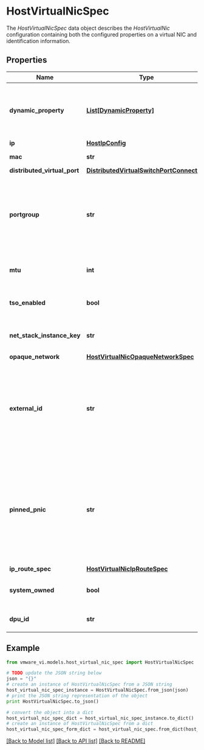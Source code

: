 # HostVirtualNicSpec

The *HostVirtualNicSpec* data object describes the *HostVirtualNic* configuration containing both the configured properties on a virtual NIC and identification information. 

## Properties
Name | Type | Description | Notes
------------ | ------------- | ------------- | -------------
**dynamic_property** | [**List[DynamicProperty]**](DynamicProperty.md) | Set of dynamic properties.  This property is optional because only the properties of an object that are unknown to a client will be part of this set. This property is not readonly just in case we want to send such properties from a client in the future.  | [optional] 
**ip** | [**HostIpConfig**](HostIpConfig.md) |  | [optional] 
**mac** | **str** | Media access control (MAC) address of the virtual network adapter.  | [optional] 
**distributed_virtual_port** | [**DistributedVirtualSwitchPortConnection**](DistributedVirtualSwitchPortConnection.md) |  | [optional] 
**portgroup** | **str** | Portgroup (*HostPortGroup*) to which the virtual NIC is connected.  When reconfiguring a virtual NIC, this property indicates the new portgroup to which the virtual NIC should connect. You can specify this property only if you do not specify *HostVirtualNicSpec.distributedVirtualPort* and *HostVirtualNicSpec.opaqueNetwork*  ***Since:*** vSphere API 4.0  | [optional] 
**mtu** | **int** | Maximum transmission unit for packets size in bytes for the virtual NIC.  If not specified, the Server will use the system default value.  ***Since:*** vSphere API 4.0  | [optional] 
**tso_enabled** | **bool** | Flag enabling or disabling TCP segmentation offset for a virtual NIC.  If not specified, a default value of true will be used.  ***Since:*** vSphere API 4.0  | [optional] 
**net_stack_instance_key** | **str** | The NetStackInstance that the virtual NIC uses, the value of this property is default to be *defaultTcpipStack*  ***Since:*** vSphere API 5.5  | [optional] 
**opaque_network** | [**HostVirtualNicOpaqueNetworkSpec**](HostVirtualNicOpaqueNetworkSpec.md) |  | [optional] 
**external_id** | **str** | An ID assigned to the vmkernel adapter by external management plane.  The value and format of this property is determined by external management plane, and vSphere doesn&#39;t do any validation. It&#39;s also up to external management plane to set, unset or maintain this property.  This property is applicable only when *HostVirtualNicSpec.opaqueNetwork* property is set, otherwise it&#39;s value is ignored.  ***Since:*** vSphere API 6.0  | [optional] 
**pinned_pnic** | **str** | The physical nic to which the vmkernel adapter is pinned.  Setting this value ensures that the virtual NIC will access external network only via the the specified physical NIC.  This property is applicable only when *HostVirtualNicSpec.opaqueNetwork* property is set. If the vmkernel adapter is connected to a portgroup or dvPort, then such pinning can be achieved by configuring correct teaming policy on the portgroup or dvPort or dvPortgroup that is connected to virtual NIC.  ***Since:*** vSphere API 6.0  | [optional] 
**ip_route_spec** | [**HostVirtualNicIpRouteSpec**](HostVirtualNicIpRouteSpec.md) |  | [optional] 
**system_owned** | **bool** | Set to true when the vmkernel adapter is configured by other system indirectly other than by the user directly.  ***Since:*** vSphere API 7.0  | [optional] 
**dpu_id** | **str** | The identifier of the DPU hosting the vmknic.  If vmknic is on ESX host, dpuId will be unset.  | [optional] 

## Example

```python
from vmware_vi.models.host_virtual_nic_spec import HostVirtualNicSpec

# TODO update the JSON string below
json = "{}"
# create an instance of HostVirtualNicSpec from a JSON string
host_virtual_nic_spec_instance = HostVirtualNicSpec.from_json(json)
# print the JSON string representation of the object
print HostVirtualNicSpec.to_json()

# convert the object into a dict
host_virtual_nic_spec_dict = host_virtual_nic_spec_instance.to_dict()
# create an instance of HostVirtualNicSpec from a dict
host_virtual_nic_spec_form_dict = host_virtual_nic_spec.from_dict(host_virtual_nic_spec_dict)
```
[[Back to Model list]](../README.md#documentation-for-models) [[Back to API list]](../README.md#documentation-for-api-endpoints) [[Back to README]](../README.md)


